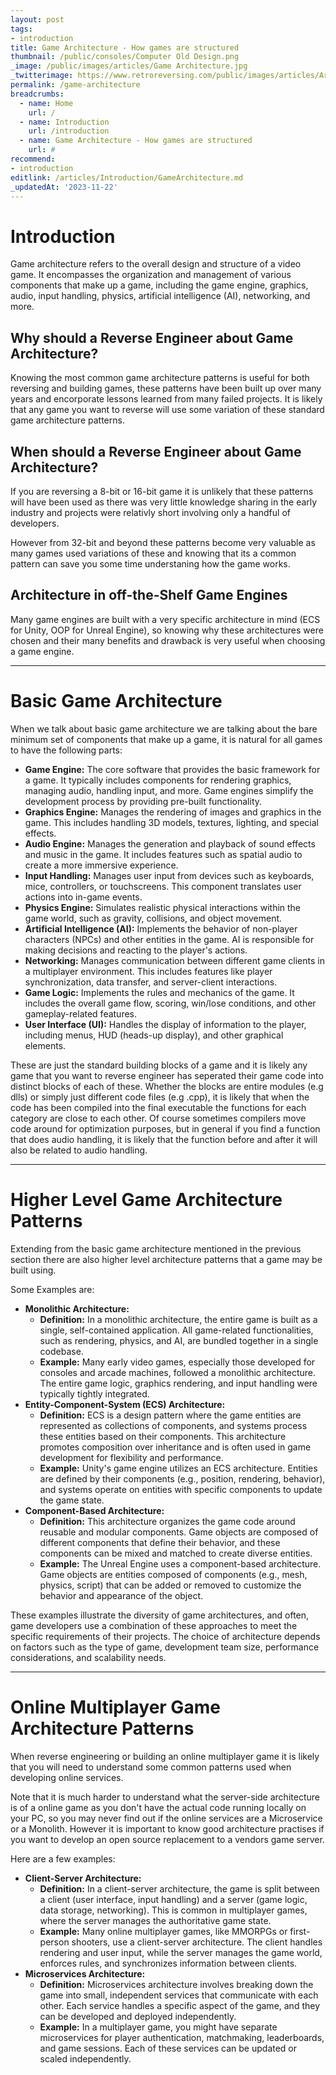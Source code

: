 ```yaml
---
layout: post
tags: 
- introduction
title: Game Architecture - How games are structured
thumbnail: /public/consoles/Computer Old Design.png
_image: /public/images/articles/Game Architecture.jpg
_twitterimage: https://www.retroreversing.com/public/images/articles/Architecture.jpg
permalink: /game-architecture
breadcrumbs:
  - name: Home
    url: /
  - name: Introduction
    url: /introduction
  - name: Game Architecture - How games are structured
    url: #
recommend: 
- introduction
editlink: /articles/Introduction/GameArchitecture.md
_updatedAt: '2023-11-22'
---
```

# Introduction
Game architecture refers to the overall design and structure of a video game. It encompasses the organization and management of various components that make up a game, including the game engine, graphics, audio, input handling, physics, artificial intelligence (AI), networking, and more. 

## Why should a Reverse Engineer about Game Architecture?
Knowing the most common game architecture patterns is useful for both reversing and building games, these patterns have been built up over many years and encorporate lessons learned from many failed projects. It is likely that any game you want to reverse will use some variation of these standard game architecture patterns.

## When should a Reverse Engineer about Game Architecture?
If you are reversing a 8-bit or 16-bit game it is unlikely that these patterns will have been used as there was very little knowledge sharing in the early industry and projects were relativly short involving only a handful of developers. 

However from 32-bit and beyond these patterns become very valuable as many games used variations of these and knowing that its a common pattern can save you some time understaning how the game works.

## Architecture in off-the-Shelf Game Engines
Many game engines are built with a very specific architecture in mind (ECS for Unity, OOP for Unreal Engine), so knowing why these architectures were chosen and their many benefits and drawback is very useful when choosing a game engine.

---
# Basic Game Architecture
When we talk about basic game architecture we are talking about the bare minimum set of components that make up a game, it is natural for all games to have the following parts:
- **Game Engine:** The core software that provides the basic framework for a game. It typically includes components for rendering graphics, managing audio, handling input, and more. Game engines simplify the development process by providing pre-built functionality.
- **Graphics Engine:** Manages the rendering of images and graphics in the game. This includes handling 3D models, textures, lighting, and special effects.
- **Audio Engine:** Manages the generation and playback of sound effects and music in the game. It includes features such as spatial audio to create a more immersive experience.
- **Input Handling:** Manages user input from devices such as keyboards, mice, controllers, or touchscreens. This component translates user actions into in-game events.
- **Physics Engine:** Simulates realistic physical interactions within the game world, such as gravity, collisions, and object movement.
- **Artificial Intelligence (AI):** Implements the behavior of non-player characters (NPCs) and other entities in the game. AI is responsible for making decisions and reacting to the player's actions.
- **Networking:** Manages communication between different game clients in a multiplayer environment. This includes features like player synchronization, data transfer, and server-client interactions.
- **Game Logic:** Implements the rules and mechanics of the game. It includes the overall game flow, scoring, win/lose conditions, and other gameplay-related features.
- **User Interface (UI):** Handles the display of information to the player, including menus, HUD (heads-up display), and other graphical elements.

These are just the standard building blocks of a game and it is likely any game that you want to reverse engineer has seperated their game code into distinct blocks of each of these. 
Whether the blocks are entire modules (e.g dlls) or simply just different code files (e.g .cpp), it is likely that when the code has been compiled into the final executable the functions for each category are close to each other. Of course sometimes compilers move code around for optimization purposes, but in general if you find a function that does audio handling, it is likely that the function before and after it will also be related to audio handling.

---
# Higher Level Game Architecture Patterns
Extending from the basic game architecture mentioned in the previous section there are also higher level architecture patterns that a game may be built using.

Some Examples are:
* **Monolithic Architecture:**
   - **Definition:** In a monolithic architecture, the entire game is built as a single, self-contained application. All game-related functionalities, such as rendering, physics, and AI, are bundled together in a single codebase.
   - **Example:** Many early video games, especially those developed for consoles and arcade machines, followed a monolithic architecture. The entire game logic, graphics rendering, and input handling were typically tightly integrated.
* **Entity-Component-System (ECS) Architecture:**
   - **Definition:** ECS is a design pattern where the game entities are represented as collections of components, and systems process these entities based on their components. This architecture promotes composition over inheritance and is often used in game development for flexibility and performance.
   - **Example:** Unity's game engine utilizes an ECS architecture. Entities are defined by their components (e.g., position, rendering, behavior), and systems operate on entities with specific components to update the game state.
* **Component-Based Architecture:**
   - **Definition:** This architecture organizes the game code around reusable and modular components. Game objects are composed of different components that define their behavior, and these components can be mixed and matched to create diverse entities.
   - **Example:** The Unreal Engine uses a component-based architecture. Game objects are entities composed of components (e.g., mesh, physics, script) that can be added or removed to customize the behavior and appearance of the object.

These examples illustrate the diversity of game architectures, and often, game developers use a combination of these approaches to meet the specific requirements of their projects. The choice of architecture depends on factors such as the type of game, development team size, performance considerations, and scalability needs.

---
# Online Multiplayer Game Architecture Patterns
When reverse engineering or building an online multiplayer game it is likely that you will need to understand some common patterns used when developing online services.

Note that it is much harder to understand what the server-side architecture is of a online game as you don't have the actual code running locally on your PC, so you may never find out if the online services are a Microservice or a Monolith. However it is important to know good architecture practises if you want to develop an open source replacement to a vendors game server.

Here are a few examples:
* **Client-Server Architecture:**
   - **Definition:** In a client-server architecture, the game is split between a client (user interface, input handling) and a server (game logic, data storage, networking). This is common in multiplayer games, where the server manages the authoritative game state.
   - **Example:** Many online multiplayer games, like MMORPGs or first-person shooters, use a client-server architecture. The client handles rendering and user input, while the server manages the game world, enforces rules, and synchronizes information between clients.
* **Microservices Architecture:**
   - **Definition:** Microservices architecture involves breaking down the game into small, independent services that communicate with each other. Each service handles a specific aspect of the game, and they can be developed and deployed independently.
   - **Example:** In a multiplayer game, you might have separate microservices for player authentication, matchmaking, leaderboards, and game sessions. Each of these services can be updated or scaled independently.